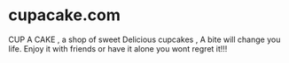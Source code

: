 # cupacake.com
CUP A CAKE , a shop of sweet Delicious cupcakes , A bite will change you life. Enjoy it with friends or have it alone you wont regret it!!! 
